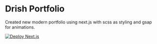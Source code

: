 # Drish Portfolio

Created new modern portfolio using next.js with scss as styling and gsap for animations.

[![Deploy Next.js](https://github.com/Drish-xD/portfolio_2.0/actions/workflows/nextjs.yml/badge.svg?branch=main)](https://github.com/Drish-xD/portfolio_2.0/actions/workflows/nextjs.yml)
